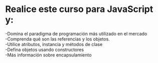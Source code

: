 # Realice este curso para JavaScript y:

-Domina el paradigma de programación más utilizado en el mercado<br>
-Comprenda qué son las referencias y los objetos.<br>
-Utilice atributos, instancia y métodos de clase<br>
-Defina objetos usando constructores<br>
-Más información sobre encapsulamiento